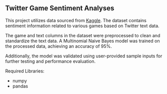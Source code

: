 ## Twitter Game Sentiment Analyses
This project utilizes data sourced from [Kaggle](https://www.kaggle.com/datasets/jp797498e/twitter-entity-sentiment-analysis). The dataset contains sentiment information related to various games based on Twitter text data.

The game and text columns in the dataset were preprocessed to clean and standardize the text data. A Multinomial Naive Bayes model was trained on the processed data, achieving an accuracy of 95%.

Additionally, the model was validated using user-provided sample inputs for further testing and performance evaluation.

Required Libraries:
- numpy
- pandas
